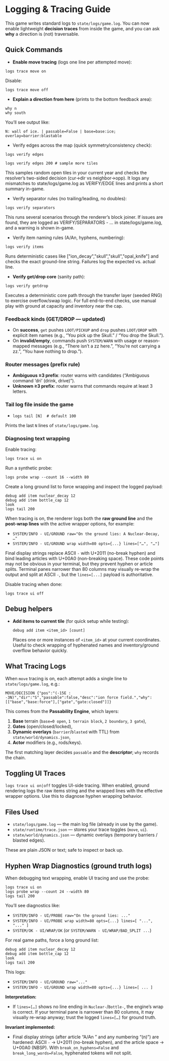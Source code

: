 # Logging & Tracing Guide

This game writes standard logs to `state/logs/game.log`. You can now enable lightweight **decision traces** from inside the game, and you can ask **why** a direction is (not) traversable.

## Quick Commands

- **Enable move tracing** (logs one line per attempted move):

```
logs trace move on
```

Disable:

```
logs trace move off
```

- **Explain a direction from here** (prints to the bottom feedback area):

```
why n
why south
```

You’ll see output like:

```
N: wall of ice. | passable=False | base=base:ice; overlay=barrier:blastable
```

- Verify edges across the map (quick symmetry/consistency check):

```
logs verify edges

logs verify edges 200 # sample more tiles
```

This samples random open tiles in your current year and checks the resolver’s two-sided decision (cur→dir vs neighbor→opp). It logs any mismatches to state/logs/game.log as VERIFY/EDGE lines and prints a short summary in-game.

- Verify separator rules (no trailing/leading, no doubles):

```
logs verify separators
```

This runs several scenarios through the renderer’s block joiner. If issues are found, they are logged as VERIFY/SEPARATORS - ... in state/logs/game.log, and a warning is shown in-game.

- Verify item naming rules (A/An, hyphens, numbering):

```
logs verify items
```

Runs deterministic cases like ["ion_decay","skull","skull","opal_knife"] and checks the exact ground-line string. Failures log the expected vs. actual line.

- **Verify get/drop core** (sanity path):

```
logs verify getdrop
```

Executes a deterministic core path through the transfer layer (seeded RNG) to exercise overflow/swap logic. For full end-to-end checks, use manual play with ground at capacity and inventory near the cap.

### Feedback kinds (GET/DROP — updated)
- On **success**, `get` pushes `LOOT/PICKUP` and `drop` pushes `LOOT/DROP` with explicit item names (e.g., “You pick up the Skull.” / “You drop the Skull.”).
- On **invalid/empty**, commands push `SYSTEM/WARN` with usage or reason-mapped messages (e.g., “There isn’t a zz here.”, “You’re not carrying a zz.”, “You have nothing to drop.”).

### Router messages (prefix rule)
- **Ambiguous ≥3 prefix**: router warns with candidates (“Ambiguous command ‘dri’ (drink, drive)”).
- **Unknown ≥3 prefix**: router warns that commands require at least 3 letters.

### Tail log file inside the game
- `logs tail [N]  # default 100`

Prints the last `N` lines of `state/logs/game.log`.

### Diagnosing text wrapping

Enable tracing:

```
logs trace ui on
```

Run a synthetic probe:

```
logs probe wrap --count 16 --width 80
```

Create a long ground list to force wrapping and inspect the logged payload:

```
debug add item nuclear_decay 12
debug add item bottle_cap 12
look
logs tail 200
```

When tracing is on, the renderer logs both the **raw ground line** and the
**post-wrap lines** with the active wrapper options, for example:

- `SYSTEM/INFO - UI/GROUND raw="On the ground lies: A Nuclear-Decay, …"`
- `SYSTEM/INFO - UI/GROUND wrap width=80 opts={...} lines=["…", "…"]`

Final display strings replace ASCII `-` with U+2011 (no-break hyphen) and bind
leading articles with U+00A0 (non-breaking space). These code points may not be
obvious in your terminal, but they prevent hyphen or article splits. Terminal
panes narrower than 80 columns may visually re-wrap the output and split at
ASCII `-`, but the `lines=[...]` payload is authoritative.

Disable tracing when done:

```
logs trace ui off
```

## Debug helpers
- **Add items to current tile** (for quick setup while testing):
  ```
  debug add item <item_id> [count]
  ```
  Places one or more instances of `<item_id>` at your current coordinates. Useful to check wrapping of hyphenated names and inventory/ground overflow behavior quickly.

## What Tracing Logs

When `move` tracing is on, each attempt adds a single line to `state/logs/game.log`, e.g.:

```
MOVE/DECISION {"pos":"(-15E : -3N)","dir":"S","passable":false,"desc":"ion force field.","why":[["base","base:force"],["gate","gate:closed"]]}
```

This comes from the **Passability Engine**, which layers:
1. **Base** terrain (`base=0 open`, `1 terrain block`, `2 boundary`, `3 gate`),
2. **Gates** (open/closed/locked),
3. **Dynamic overlays** (`barrier`/`blasted` with TTL) from `state/world/dynamics.json`,
4. **Actor** modifiers (e.g., rods/keys).

The first matching layer decides `passable` and the **descriptor**; `why` records the chain.

## Toggling UI Traces

`logs trace ui on|off` toggles UI-side tracing. When enabled, ground rendering logs the raw items string and the wrapped lines with the effective wrapper options. Use this to diagnose hyphen wrapping behavior.

## Files Used

- `state/logs/game.log` — the main log file (already in use by the game).
- `state/runtime/trace.json` — stores your trace toggles (`move`, `ui`).
- `state/world/dynamics.json` — dynamic overlays (temporary barriers / blasted edges).

These are plain JSON or text; safe to inspect or back up.

## Hyphen Wrap Diagnostics (ground truth logs)

When debugging text wrapping, enable UI tracing and use the probe:

```
logs trace ui on
logs probe wrap --count 24 --width 80
logs tail 200
```

You’ll see diagnostics like:
- `SYSTEM/INFO - UI/PROBE raw="On the ground lies: ..."`
- `SYSTEM/INFO - UI/PROBE wrap width=80 opts={...} lines=[ "...", "..." ]`
- `SYSTEM/OK - UI/WRAP/OK` (or `SYSTEM/WARN - UI/WRAP/BAD_SPLIT ...`)

For real game paths, force a long ground list:

```
debug add item nuclear_decay 12
debug add item bottle_cap 12
look
logs tail 200
```

This logs:
- `SYSTEM/INFO - UI/GROUND raw="..."`
- `SYSTEM/INFO - UI/GROUND wrap width=80 opts={...} lines=[ ... ]`

**Interpretation:**  
- If `lines=[…]` shows no line ending in `Nuclear-`/`Bottle-`, the engine’s wrap is correct. If your terminal pane is narrower than 80 columns, it may visually re-wrap anyway; trust the logged `lines=[…]` for ground truth.

**Invariant implemented:**  
- Final display strings (after article “A/An ” and any numbering “(n)”) are hardened: ASCII `-` → U+2011 (no-break hyphen), and the article space → U+00A0 (NBSP). With `break_on_hyphens=False` and `break_long_words=False`, hyphenated tokens will not split.
